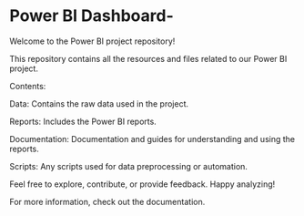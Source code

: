 # Power BI Dashboard-
Welcome to the Power BI project repository! 

This repository contains all the resources and files related to our Power BI project.

Contents:




Data: Contains the raw data used in the project.

Reports: Includes the Power BI reports.

Documentation: Documentation and guides for understanding and using the reports.

Scripts: Any scripts used for data preprocessing or automation.


Feel free to explore, contribute, or provide feedback. Happy analyzing!

For more information, check out the documentation.
